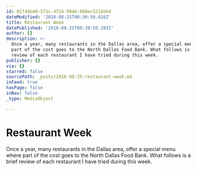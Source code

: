 ```yaml
---
id: 01f4db40-571c-4f24-90dd-860ec521bbb4
dateModified: '2016-08-25T00:30:50.016Z'
title: Restaurant Week
datePublished: '2016-08-25T00:30:50.283Z'
author: []
description: >-
  Once a year, many restaurants in the Dallas area, offer a special menu where
  part of the cost goes to the North Dallas Food Bank. What follows is a brief
  review of each restaurant I have tried during this week.
publisher: {}
via: {}
starred: false
sourcePath: _posts/2016-08-25-restaurant-week.md
inFeed: true
hasPage: false
inNav: false
_type: MediaObject

---
```

# Restaurant Week

Once a year, many restaurants in the Dallas area, offer a special menu where part of the cost goes to the North Dallas Food Bank. What follows is a brief review of each restaurant I have tried during this week.